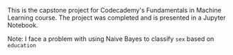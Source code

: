This is the capstone project for Codecademy's Fundamentals in Machine Learning course. The project was completed and is presented in a Jupyter Notebook.

Note: I face a problem with using Naive Bayes to classify `sex` based on `education`